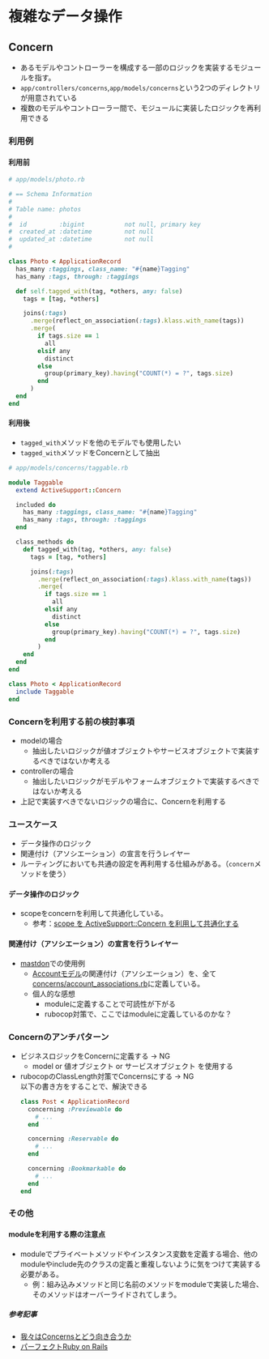 # 複雑なデータ操作
## Concern
- あるモデルやコントローラーを構成する一部のロジックを実装するモジュールを指す。
- `app/controllers/concerns`,`app/models/concerns`という2つのディレクトリが用意されている
- 複数のモデルやコントローラー間で、モジュールに実装したロジックを再利用できる

### 利用例
#### 利用前
```ruby
# app/models/photo.rb

# == Schema Information
#
# Table name: photos
#
#  id         :bigint           not null, primary key
#  created_at :datetime         not null
#  updated_at :datetime         not null
#

class Photo < ApplicationRecord
  has_many :taggings, class_name: "#{name}Tagging"
  has_many :tags, through: :taggings

  def self.tagged_with(tag, *others, any: false)
    tags = [tag, *others]

    joins(:tags)
      .merge(reflect_on_association(:tags).klass.with_name(tags))
      .merge(
        if tags.size == 1
          all
        elsif any
          distinct
        else
          group(primary_key).having("COUNT(*) = ?", tags.size)
        end
      )
  end
end
```
#### 利用後
- `tagged_with`メソッドを他のモデルでも使用したい
- `tagged_with`メソッドをConcernとして抽出
```ruby
# app/models/concerns/taggable.rb

module Taggable
  extend ActiveSupport::Concern

  included do
    has_many :taggings, class_name: "#{name}Tagging"
    has_many :tags, through: :taggings
  end

  class_methods do
    def tagged_with(tag, *others, any: false)
      tags = [tag, *others]

      joins(:tags)
        .merge(reflect_on_association(:tags).klass.with_name(tags))
        .merge(
          if tags.size == 1
            all
          elsif any
            distinct
          else
            group(primary_key).having("COUNT(*) = ?", tags.size)
          end
        )
    end
  end
end
```
```ruby
class Photo < ApplicationRecord
  include Taggable
end
```

### Concernを利用する前の検討事項
- modelの場合
  - 抽出したいロジックが値オブジェクトやサービスオブジェクトで実装するべきではないか考える
- controllerの場合
  - 抽出したいロジックがモデルやフォームオブジェクトで実装するべきではないか考える
- 上記で実装すべきでないロジックの場合に、Concernを利用する

### ユースケース
- データ操作のロジック
- 関連付け（アソシエーション）の宣言を行うレイヤー
- ルーティングにおいても共通の設定を再利用する仕組みがある。（`concern`メソッドを使う）

#### データ操作のロジック
- scopeをconcernを利用して共通化している。
  - 参考：[scope を ActiveSupport::Concern を利用して共通化する](https://qiita.com/QUANON/items/d57dc7a19870b88aa162)

#### 関連付け（アソシエーション）の宣言を行うレイヤー
- [mastdon](https://github.com/mastodon/mastodon)での使用例
  - [Accountモデル](https://github.com/mastodon/mastodon/blob/2889c686108e89a87317505f93b841f5a8a6649b/app/models/account.rb#L70)の関連付け（アソシエーション）を、全て[concerns/account_associations.rb](https://github.com/mastodon/mastodon/blob/2889c686108e89a87317505f93b841f5a8a6649b/app/models/concerns/account_associations.rb)に定義している。
  - 個人的な感想
    - moduleに定義することで可読性が下がる
    - rubocop対策で、ここではmoduleに定義しているのかな？

### Concernのアンチパターン
- ビジネスロジックをConcernに定義する → NG
  - model or 値オブジェクト or サービスオブジェクト を使用する
- rubocopのClassLength対策でConcernsにする → NG  
以下の書き方をすることで、解決できる
  ```ruby
  class Post < ApplicationRecord
    concerning :Previewable do
      # ...
    end
  
    concerning :Reservable do
      # ...
    end
  
    concerning :Bookmarkable do
      # ...
    end
  end
  ```

### その他
#### moduleを利用する際の注意点
- moduleでプライベートメソッドやインスタンス変数を定義する場合、他のmoduleやinclude先のクラスの定義と重複しないように気をつけて実装する必要がある。
  - 例：組み込みメソッドと同じ名前のメソッドをmoduleで実装した場合、そのメソッドはオーバーライドされてしまう。

##### 参考記事
- [我々はConcernsとどう向き合うか](https://blog.willnet.in/entry/2019/12/02/093000)
- [パーフェクトRuby on Rails](https://gihyo.jp/book/2020/978-4-297-11462-6)